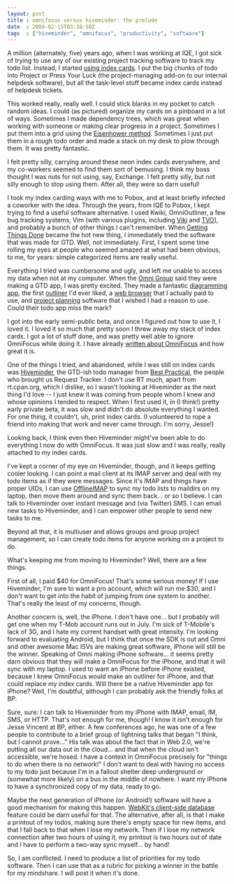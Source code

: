 ```yaml
---
layout: post
title : omnifocus versus hiveminder: the prelude
date  : 2008-02-15T03:38:50Z
tags  : ["hiveminder", "omnifocus", "productivity", "software"]
---
```

A million (alternately, five) years ago, when I was working at IQE, I got sick
of trying to use any of our existing project tracking software to track my todo
list.  Instead, I started [using index
cards](http://www.flickr.com/photos/rjbs/328834262/).  I put the big chunks of
todo into Project or Press Your Luck (the project-managing add-on to our
internal helpdesk software), but all the task-level stuff became index cards
instead of helpdesk tickets.

This worked really, really well.  I could stick blanks in my pocket to catch
random ideas.  I could (as pictured) organize my cards on a pinboard in a lot
of ways.  Sometimes I made dependency trees, which was great when working with
someone or making clear progress in a project.  Sometimes I put them into a
grid using the [Eisenhower
method](http://en.wikipedia.org/wiki/Time_management#The_Eisenhower_Method).
Sometimes I just put them in a rough todo order and made a stack on my desk to
plow through them.  It was pretty fantastic.

I felt pretty silly, carrying around these neon index cards everywhere, and my
co-workers seemed to find them sort of bemusing.  I think my boss thought I was
nuts for not using, say, Exchange.  I felt pretty silly, but not silly enough
to stop using them.  After all, they were so darn useful!

I took my index carding ways with me to Pobox, and at least briefly infected a
coworker with the idea.  Through the years, from IQE to Pobox, I kept trying to
find a useful software alternative.  I used Kwiki, OmniOutliner, a few bug
tracking systems, Vim (with various plugins, including
[Viki](http://www.vim.org/scripts/script.php?script_id=861) and
[TVO](http://bike-nomad.com/vim/vimoutliner.html)), and probably a bunch of
other things I can't remember.  When [Getting Things
Done](http://en.wikipedia.org/wiki/Getting_Things_Done) became the hot new
thing, I immediately tried the software that was made for GTD.  Well, not
immediately.  First, I spent some time rolling my eyes at people who seemed
amazed at what had been obvious, to me, for years: simple categorized items are
really useful.

Everything I tried was cumbersome and ugly, and left me unable to access my
data when not at my computer.  When the [Omni Group](http://www.omnigroup.com/)
said they were making a GTD app, I was pretty excited.  They made a fantastic
[diagramming app](http://www.omnigroup.com/applications/omnigraffle/), the
first [outliner](http://www.omnigroup.com/applications/omnioutliner/) I'd ever
liked, a [web browser](http://www.omnigroup.com/applications/omniweb/) that I
actually paid to use, and [project
planning](http://www.omnigroup.com/applications/omniplan/) software that I
wished I had a reason to use.  Could their todo app miss the mark?

I got into the early semi-public beta, and once I figured out how to use it, I
loved it.  I loved it so much that pretty soon I threw away my stack of index
cards.  I got a lot of stuff done, and was pretty well able to ignore OmniFocus
while doing it.  I have already [written about
OmniFocus](http://rjbs.manxome.org/rubric/entry/1544) and how great it is.

One of the things I tried, and abandoned, while I was still on index cards was
[Hiveminder](http://hiveminder.com/), the GTD-ish todo manager from [Best
Practical](http://bestpractical.com/), the people who brought us Request
Tracker.  I don't use RT much, apart from rt.cpan.org, which I dislike, so
I wasn't looking at Hiveminder as the next thing I'd love -- I just knew it was
coming from people whom I knew and whose opinions I tended to respect.  When I
first used it, in (I think!) pretty early private beta, it was slow and didn't
do absolute everything I wanted.  For one thing, it couldn't, uh, print index
cards.  (I volunteered to rope a friend into making that work and never came
through.  I'm sorry, Jesse!)

Looking back, I think even then Hiveminder might've been able to do everything
I now do with OmniFocus.  It was just slow and I was really, really attached to
my index cards.

I've kept a corner of my eye on Hiveminder, though, and it keeps getting cooler
looking.  I can point a mail client at its IMAP server and deal with my todo
items as if they were messages.  Since it's IMAP and things have proper UIDs, I
can use [OfflineIMAP](http://software.complete.org/offlineimap) to sync my todo
lists to maildirs on my laptop, then move them around and sync them back... or
so I believe.  I can talk to Hiveminder over instant message and (via Twitter)
SMS.  I can email new tasks to Hiveminder, and I can empower other people to
send new tasks to me.

Beyond all that, it is multiuser and allows groups and group project
management, so I can create todo items for anyone working on a project to do.

What's keeping me from moving to Hiveminder?  Well, there are a few things.

First of all, I paid $40 for OmniFocus!  That's some serious money!  If I use
Hiveminder, I'm sure to want a pro account, which will run me $30, and I don't
want to get into the habit of jumping from one system to another.  That's
really the least of my concerns, though.

Another concern is, well, the iPhone.  I don't have one... but I probably will
get one when my T-Mob account runs out in July.  I'm sick of T-Mobile's lack of
3G, and I hate my current handset with great intensity.  I'm looking forward to
evaluating Android, but I think that once the SDK is out and Omni and other
awesome Mac ISVs are making great software, iPhone will still be the winner.
Speaking of Omni making iPhone software... it seems pretty darn obvious that
they will make a OmniFocus for the iPhone, and that it will sync with my
laptop.  I used to want an iPhone before iPhone existed, because I knew
OmniFocus would make an outliner for iPhone, and that could replace my index
cards.  Will there be a native Hiveminder app for iPhone?  Well, I'm doubtful,
although I can probably ask the friendly folks at BP.

Sure, sure:  I can talk to Hiveminder from my iPhone with IMAP, email, IM, SMS,
or HTTP.  That's not enough for me, though!  I know it isn't enough for Jesse
Vincent at BP, either.  A few conferences ago, he was one of a few people to
contribute to a brief group of lightning talks that began "I think, but I
cannot prove..."  His talk was about the fact that in Web 2.0, we're putting
all our data out in the cloud... and that when the cloud isn't accessible,
we're hosed.  I have a context in OmniFocus precisely for "things to do when
there is no network!"  I don't want to deal with having no access to my todo
just because I'm in a fallout shelter deep underground or (somewhat more
likely) on a bus in the middle of nowhere.  I want my iPhone to have a
synchronized copy of my data, ready to go.

Maybe the next generation of iPhone (or Android!) software will have a good
mechanism for making this happen.  [WebKit's client-side
database](http://webkit.org/blog/126/webkit-does-html5-client-side-database-storage/)
feature could be darn useful for that.  The alternative, after all, is that I
make a printout of my todos, making sure there's empty space for new items, and
that I fall back to that when I lose my network.  Then if I lose my network
connection after two hours of using it, my printout is two hours out of date
and I have to perform a two-way sync myself... by hand!

So, I am conflicted.  I need to produce a list of priorities for my todo
software.  Then I can use that as a rubric for picking a winner in the battle
for my mindshare.  I will post it when it's done.

